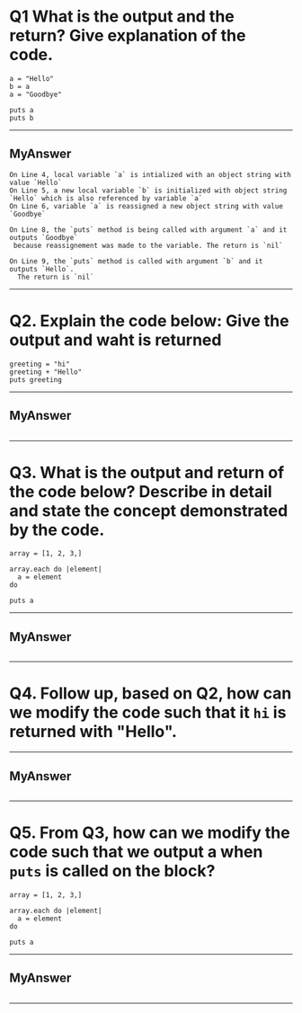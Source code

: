 # Q1 What is the output and the return? Give explanation of the code.

```
a = "Hello"
b = a
a = "Goodbye"

puts a
puts b
```
***
## MyAnswer
```
On Line 4, local variable `a` is intialized with an object string with value `Hello`
On Line 5, a new local variable `b` is initialized with object string `Hello` which is also referenced by variable `a`
On Line 6, variable `a` is reassigned a new object string with value `Goodbye`

On Line 8, the `puts` method is being called with argument `a` and it outputs `Goodbye`
 because reassignement was made to the variable. The return is `nil`

On Line 9, the `puts` method is called with argument `b` and it outputs `Hello`.
  The return is `nil`

```

***
# Q2. Explain the code below: Give the output and waht is returned

```
greeting = "hi"
greeting + "Hello"
puts greeting
```
***
## MyAnswer
```

```

***

# Q3. What is the output and return of the code below? Describe in detail and state the concept demonstrated by the code.

```
array = [1, 2, 3,]

array.each do |element|
  a = element
do

puts a
```

***
## MyAnswer
```

```

***

# Q4. Follow up, based on Q2, how can we modify the code such that it `hi` is returned with "Hello".

***
## MyAnswer
```

```

***

# Q5. From Q3, how can we modify the code such that we output a when `puts` is called on the block?

```
array = [1, 2, 3,]

array.each do |element|
  a = element
do

puts a
```

***
## MyAnswer
```

```

***

